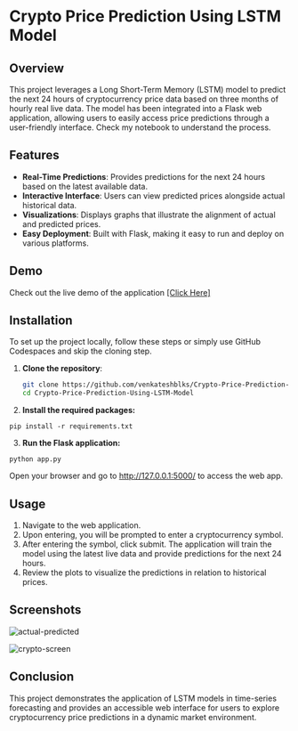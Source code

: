 # Crypto Price Prediction Using LSTM Model

## Overview
This project leverages a Long Short-Term Memory (LSTM) model to predict the next 24 hours of cryptocurrency price data based on three months of hourly real live data. The model has been integrated into a Flask web application, allowing users to easily access price predictions through a user-friendly interface. Check my notebook to understand the process.

## Features
- **Real-Time Predictions**: Provides predictions for the next 24 hours based on the latest available data.
- **Interactive Interface**: Users can view predicted prices alongside actual historical data.
- **Visualizations**: Displays graphs that illustrate the alignment of actual and predicted prices.
- **Easy Deployment**: Built with Flask, making it easy to run and deploy on various platforms.

## Demo
Check out the live demo of the application <a href="https://married-jody-njnsdcns-ca3da3b3.koyeb.app/" target="_blank">[Click Here]</a>

## Installation
To set up the project locally, follow these steps or  simply use GitHub Codespaces and skip the cloning step.

1. **Clone the repository**:
   ```bash
   git clone https://github.com/venkateshblks/Crypto-Price-Prediction-Using-LSTM-Model
   cd Crypto-Price-Prediction-Using-LSTM-Model

2. **Install the required packages:**

```
pip install -r requirements.txt
```
3. **Run the Flask application:**

```
python app.py
```

Open your browser and go to http://127.0.0.1:5000/ to access the web app.

## Usage
1. Navigate to the web application.
2. Upon entering, you will be prompted to enter a cryptocurrency symbol.
3. After entering the symbol, click submit. The application will train the model using the latest live data and provide predictions for the next 24 hours.
4. Review the plots to visualize the predictions in relation to historical prices.



## Screenshots

![actual-predicted](https://github.com/user-attachments/assets/d8656a92-321c-44ee-a807-6ae7adad13d5)


![crypto-screen](https://github.com/user-attachments/assets/f1f68a56-03ed-47d0-bac3-94e799d16e0e)



## Conclusion
This project demonstrates the application of LSTM models in time-series forecasting and provides an accessible web interface for users to explore cryptocurrency price predictions in a dynamic market environment.
